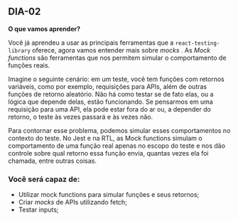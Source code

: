 ## DIA-02

**O que vamos aprender?**

Você já aprendeu a usar as principais ferramentas que a  `react-testing-library`  oferece, agora vamos entender mais sobre  _mocks_ . As  _Mock functions_ são ferramentas que nos permitem simular o comportamento de funções reais.

Imagine o seguinte cenário: em um teste, você tem funções com retornos variáveis, como por exemplo, requisições para APIs, além de outras funções de retorno aleatório. Não há como testar se de fato elas, ou a lógica que depende delas, estão funcionando. Se pensarmos em uma requisição para uma API, ela pode estar fora do ar ou, a depender do retorno, o teste às vezes passará e às vezes não.

Para contornar esse problema, podemos simular esses comportamentos no contexto do teste. No Jest e na RTL, as Mock functions simulam o comportamento de uma função real apenas no escopo do teste e nos dão controle sobre qual retorno essa função envia, quantas vezes ela foi chamada, entre outras coisas.

### Você será capaz de:

-   Utilizar mock functions para simular funções e seus retornos;
-   Criar  _mocks_ de APIs utilizando fetch;
-   Testar inputs;



